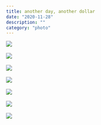 ```yaml
---
title: another day, another dollar
date: "2020-11-28"
description: ""
category: "photo"
---
```


![ ](https://media.scottosmith.net/img/blog/2020/2020-11-28/twentyeight-1.jpg)
<br><br>
![ ](https://media.scottosmith.net/img/blog/2020/2020-11-28/twentyeight-2.jpg)
<br><br>
![ ](https://media.scottosmith.net/img/blog/2020/2020-11-28/twentyeight-3.jpg)
<br><br>
![ ](https://media.scottosmith.net/img/blog/2020/2020-11-28/twentyeight-4.jpg)
<br><br>
![ ](https://media.scottosmith.net/img/blog/2020/2020-11-28/twentyeight-5.jpg)
<br><br>
![ ](https://media.scottosmith.net/img/blog/2020/2020-11-28/twentyeight-6.jpg)
<br><br>
![ ](https://media.scottosmith.net/img/blog/2020/2020-11-28/twentyeight-7.jpg)
